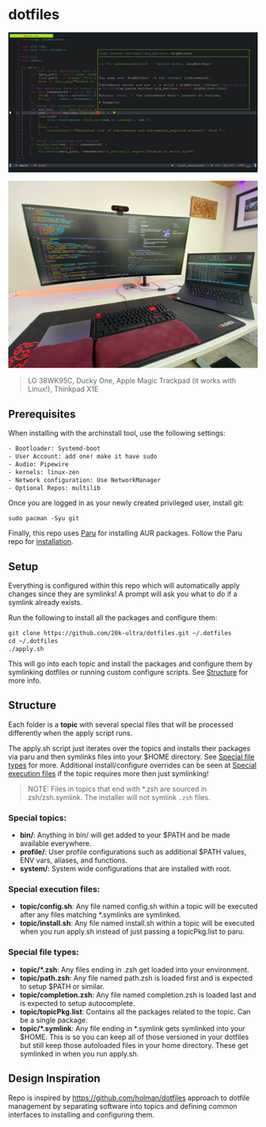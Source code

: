 # dotfiles

![Typical layout](editor.png)

![Desk Setup](desk.jpeg)

> LG 38WK95C, Ducky One, Apple Magic Trackpad (it works with Linux!), Thinkpad X1E

## Prerequisites

When installing with the archinstall tool, use the following settings:

    - Bootloader: Systemd-boot
    - User Account: add one! make it have sudo
    - Audio: Pipewire
    - kernels: linux-zen
    - Network configuration: Use NetworkManager
    - Optional Repos: multilib

Once you are logged in as your newly created privileged user, install git:

```
sudo pacman -Syu git
```

Finally, this repo uses [Paru](https://github.com/Morganamilo/paru) for installing AUR packages. Follow the Paru repo for [installation](https://github.com/Morganamilo/paru#installation).

## Setup

Everything is configured within this repo which will automatically apply changes since they are symlinks! A prompt will ask you what to do if a symlink already exists.

Run the following to install all the packages and configure them:

```
git clone https://github.com/20k-ultra/dotfiles.git ~/.dotfiles
cd ~/.dotfiles
./apply.sh
```

This will go into each topic and install the packages and configure them by symlinking dotfiles or running custom configure scripts. See [Structure](#structure) for more info.

## Structure

Each folder is a **topic** with several special files that will be processed differently when the apply script runs.

The apply.sh script just iterates over the topics and installs their packages via paru and then symlinks files into your $HOME directory. See [Special file types](#special-file-types) for more. Additional install/configure overrides can be seen at [Special execution files](#special-execution-files) if the topic requires more then just symlinking!

> NOTE: Files in topics that end with \*.zsh are sourced in zsh/zsh.symlink. The installer will not symlink `.zsh` files.

### Special topics:

- **bin/**: Anything in bin/ will get added to your $PATH and be made available everywhere.
- **profile/**: User profile configurations such as additional $PATH values, ENV vars, aliases, and functions.
- **system/**: System wide configurations that are installed with root.

### Special execution files:

- **topic/config.sh**: Any file named config.sh within a topic will be executed after any files matching \*.symlinks are symlinked.
- **topic/install.sh**: Any file named install.sh within a topic will be executed when you run apply.sh instead of just passing a topicPkg.list to paru.

### Special file types:

- **topic/\*.zsh**: Any files ending in .zsh get loaded into your environment.
- **topic/path.zsh**: Any file named path.zsh is loaded first and is expected to setup $PATH or similar.
- **topic/completion.zsh**: Any file named completion.zsh is loaded last and is expected to setup autocomplete.
- **topic/topicPkg.list**: Contains all the packages related to the topic. Can be a single package.
- **topic/\*.symlink**: Any file ending in \*.symlink gets symlinked into your $HOME. This is so you can keep all of those versioned in your dotfiles but still keep those autoloaded files in your home directory. These get symlinked in when you run apply.sh.

## Design Inspiration

Repo is inspired by https://github.com/holman/dotfiles approach to dotfile management by separating software into topics and defining common interfaces to installing and configuring them.
